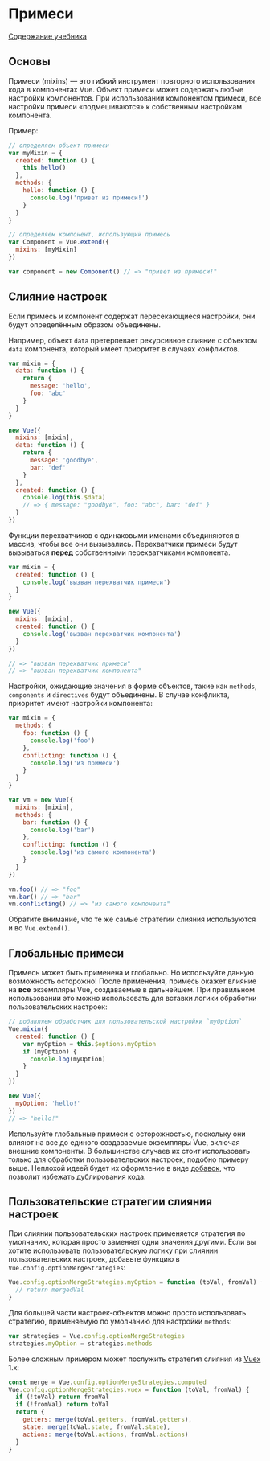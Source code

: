 
# Примеси

[Содержание учебника](../index.html)

## Основы

Примеси (mixins) — это гибкий инструмент повторного использования кода в компонентах Vue. Объект примеси может содержать любые настройки компонентов. При использовании компонентом примеси, все настройки примеси «подмешиваются» к собственным настройкам компонента.

Пример:

```js
// определяем объект примеси
var myMixin = {
  created: function () {
    this.hello()
  },
  methods: {
    hello: function () {
      console.log('привет из примеси!')
    }
  }
}

// определяем компонент, использующий примесь
var Component = Vue.extend({
  mixins: [myMixin]
})

var component = new Component() // => "привет из примеси!"
```

## Слияние настроек

Если примесь и компонент содержат пересекающиеся настройки, они будут определённым образом объединены.

Например, объект `data` претерпевает рекурсивное слияние с объектом `data` компонента, который имеет приоритет в случаях конфликтов.

```js
var mixin = {
  data: function () {
    return {
      message: 'hello',
      foo: 'abc'
    }
  }
}

new Vue({
  mixins: [mixin],
  data: function () {
    return {
      message: 'goodbye',
      bar: 'def'
    }
  },
  created: function () {
    console.log(this.$data)
    // => { message: "goodbye", foo: "abc", bar: "def" }
  }
})
```

Функции перехватчиков с одинаковыми именами объединяются в массив, чтобы все они вызывались. Перехватчики примеси будут вызываться **перед** собственными перехватчиками компонента.

```js
var mixin = {
  created: function () {
    console.log('вызван перехватчик примеси')
  }
}

new Vue({
  mixins: [mixin],
  created: function () {
    console.log('вызван перехватчик компонента')
  }
})

// => "вызван перехватчик примеси"
// => "вызван перехватчик компонента"
```

Настройки,  ожидающие значения в форме объектов, такие как `methods`, `components` и `directives` будут объединены. В случае конфликта, приоритет имеют настройки компонента:

```js
var mixin = {
  methods: {
    foo: function () {
      console.log('foo')
    },
    conflicting: function () {
      console.log('из примеси')
    }
  }
}

var vm = new Vue({
  mixins: [mixin],
  methods: {
    bar: function () {
      console.log('bar')
    },
    conflicting: function () {
      console.log('из самого компонента')
    }
  }
})

vm.foo() // => "foo"
vm.bar() // => "bar"
vm.conflicting() // => "из самого компонента"
```

Обратите внимание, что те же самые стратегии слияния используются и во `Vue.extend()`.

## Глобальные примеси

Примесь может быть применена и глобально. Но используйте данную возможность осторожно! После применения, примесь окажет влияние на **все** экземпляры Vue, создаваемые в дальнейшем. При правильном использовании это можно использовать для вставки логики обработки пользовательских настроек:

```js
// добавляем обработчик для пользовательской настройки `myOption`
Vue.mixin({
  created: function () {
    var myOption = this.$options.myOption
    if (myOption) {
      console.log(myOption)
    }
  }
})

new Vue({
  myOption: 'hello!'
})
// => "hello!"
```

Используйте глобальные примеси с осторожностью, поскольку они влияют на все до единого создаваемые экземпляры Vue, включая внешние компоненты. В большинстве случаев их стоит использовать только для обработки пользовательских настроек, подобно примеру выше. Неплохой идеей будет их оформление в виде [добавок](plugins.md), что позволит избежать дублирования кода.

## Пользовательские стратегии слияния настроек

При слиянии пользовательских настроек применяется стратегия по умолчанию, которая просто заменяет одни значения другими. Если вы хотите использовать пользовательскую логику при слиянии пользовательских настроек, добавьте функцию в `Vue.config.optionMergeStrategies`:

```js
Vue.config.optionMergeStrategies.myOption = function (toVal, fromVal) {
  // return mergedVal
}
```

Для большей части настроек-объектов можно просто использовать стратегию, применяемую по умолчанию для настройки `methods`:

```js
var strategies = Vue.config.optionMergeStrategies
strategies.myOption = strategies.methods
```

Более сложным примером может послужить стратегия слияния из [Vuex](https://github.com/vuejs/vuex) 1.x:

```js
const merge = Vue.config.optionMergeStrategies.computed
Vue.config.optionMergeStrategies.vuex = function (toVal, fromVal) {
  if (!toVal) return fromVal
  if (!fromVal) return toVal
  return {
    getters: merge(toVal.getters, fromVal.getters),
    state: merge(toVal.state, fromVal.state),
    actions: merge(toVal.actions, fromVal.actions)
  }
}
```

